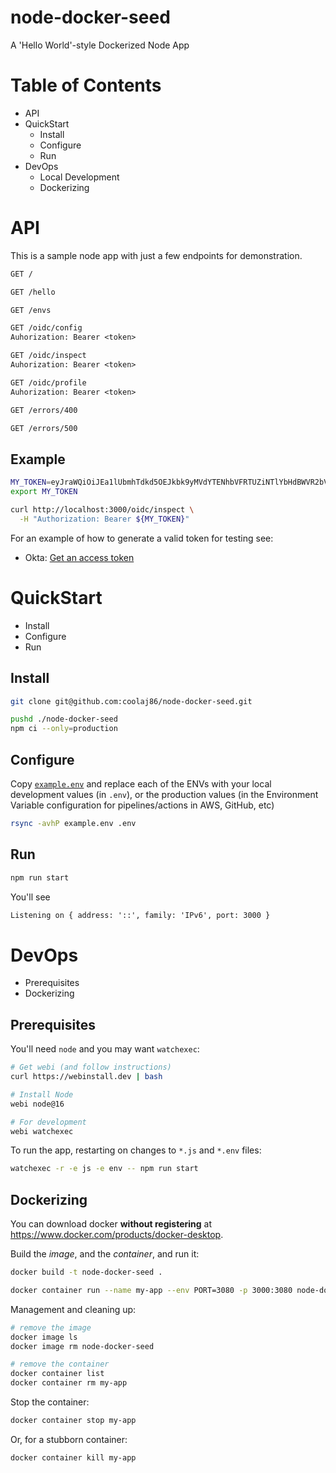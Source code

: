 # node-docker-seed

A 'Hello World'-style Dockerized Node App

# Table of Contents

- API
- QuickStart
  - Install
  - Configure
  - Run
- DevOps
  - Local Development
  - Dockerizing

# API

This is a sample node app with just a few endpoints for demonstration.

```txt
GET /

GET /hello

GET /envs

GET /oidc/config
Auhorization: Bearer <token>

GET /oidc/inspect
Auhorization: Bearer <token>

GET /oidc/profile
Auhorization: Bearer <token>

GET /errors/400

GET /errors/500
```

## Example

```bash
MY_TOKEN=eyJraWQiOiJEa1lUbmhTdkd5OEJkbk9yMVdYTENhbVFRTUZiNTlYbHdBWVR2bVg5ekxNIiwiYWxnIjoiUlMyNTYifQ.eyJ2ZXIiOjEsImp0aSI6IkFULmRNcmJJc1paTWtMR0FyN1gwRVNKdmdsX19JOFF4N0pwQlhrVjV6ZGt5bk0iLCJpc3MiOiJodHRwczovL2xvZ2luLndyaXRlc2hhcnBlci5jb20iLCJhdWQiOiJodHRwczovL2dlbmVyaWNvaWRjLm9rdGFwcmV2aWV3LmNvbSIsInN1YiI6IjBvYXI5NXp0OXpJcFl1ejZBMGg3IiwiaWF0IjoxNTg4MTg1NDU3LCJleHAiOjE1ODgxODkwNTcsImNpZCI6IjBvYXI5NXp0OXpJcFl1ejZBMGg3Iiwic2NwIjpbIm9rdGEudXNlcnMubWFuYWdlIl19.TrrStbXUFtuH5TemMISgozR1xjT3rVaLHF8hqnwbe9gmFffVrLovY-JLl63G8vZVnyudvZ_fWkOBUxip1hcGm80KvrSgpdOp9Nazz-mjkP6T6JwslRFHDe8SC_4h2LG9zi5PV9y3hAayBK51q1HIwgAxl_2F7q4l0jLKDFsWjQS8epNaB05NLI12BDvO-C-7ZGGJ4EQfGS9EjN9lS-vWnt_V3ojTL0BJCKgL5Y0c9D2VkSqVN4j-7BSRZt0Un3MAEgznXmk2ecg3y7s9linGR0mC3QqKeyDfFNdsUJG6ac0h2CFFZQizpQu1DFmI_ADKmzxVQGPICuslgJFFoIF4ZA
export MY_TOKEN
```

```bash
curl http://localhost:3000/oidc/inspect \
  -H "Authorization: Bearer ${MY_TOKEN}"
```

For an example of how to generate a valid token for testing see:

- Okta:
  [Get an access token](https://developer.okta.com/docs/guides/implement-oauth-for-okta-serviceapp/get-access-token/#make-a-request)

# QuickStart

- Install
- Configure
- Run

## Install

```bash
git clone git@github.com:coolaj86/node-docker-seed.git
```

```bash
pushd ./node-docker-seed
npm ci --only=production
```

## Configure

Copy [`example.env`](/example.env) and replace each of the ENVs with your local
development values (in `.env`), or the production values (in the Environment
Variable configuration for pipelines/actions in AWS, GitHub, etc)

```bash
rsync -avhP example.env .env
```

## Run

```bash
npm run start
```

You'll see

```txt
Listening on { address: '::', family: 'IPv6', port: 3000 }
```

# DevOps

- Prerequisites
- Dockerizing

## Prerequisites

You'll need `node` and you may want `watchexec`:

```bash
# Get webi (and follow instructions)
curl https://webinstall.dev | bash
```

```bash
# Install Node
webi node@16
```

```bash
# For development
webi watchexec
```

To run the app, restarting on changes to `*.js` and `*.env` files:

```bash
watchexec -r -e js -e env -- npm run start
```

## Dockerizing

You can download docker **without registering** at
<https://www.docker.com/products/docker-desktop>.

Build the _image_, and the _container_, and run it:

```bash
docker build -t node-docker-seed .

docker container run --name my-app --env PORT=3080 -p 3000:3080 node-docker-seed
```

Management and cleaning up:

```bash
# remove the image
docker image ls
docker image rm node-docker-seed

# remove the container
docker container list
docker container rm my-app
```

Stop the container:

```bash
docker container stop my-app
```

Or, for a stubborn container:

```bash
docker container kill my-app
```
